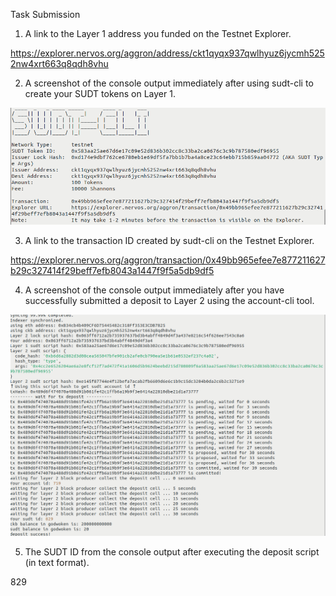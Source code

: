 Task Submission



1. A link to the Layer 1 address you funded on the Testnet Explorer.

https://explorer.nervos.org/aggron/address/ckt1qyqx937qwlhyuz6jycmh5252nw4xrt663q8qdh8vhu

2. A screenshot of the console output immediately after using sudt-cli to create your SUDT tokens on Layer 1.

![alt text](https://github.com/cito-lito/nervos_hackathon/blob/main/task_04/2.png)


3. A link to the transaction ID created by sudt-cli on the Testnet Explorer.

https://explorer.nervos.org/aggron/transaction/0x49bb965efee7e877211627b29c327414f29beff7efb8043a1447f9f5a5db9df5

4. A screenshot of the console output immediately after you have successfully submitted a deposit to Layer 2 using the account-cli tool.

![alt text](https://github.com/cito-lito/nervos_hackathon/blob/main/task_04/4.png)


5. The SUDT ID from the console output after executing the deposit script (in text format).

829


